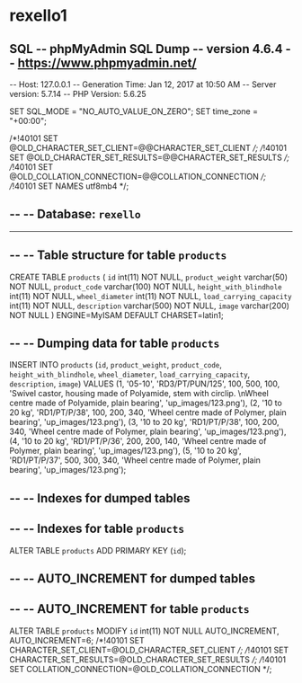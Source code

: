 # rexello1
SQL 
-- phpMyAdmin SQL Dump
-- version 4.6.4
-- https://www.phpmyadmin.net/
--
-- Host: 127.0.0.1
-- Generation Time: Jan 12, 2017 at 10:50 AM
-- Server version: 5.7.14
-- PHP Version: 5.6.25

SET SQL_MODE = "NO_AUTO_VALUE_ON_ZERO";
SET time_zone = "+00:00";


/*!40101 SET @OLD_CHARACTER_SET_CLIENT=@@CHARACTER_SET_CLIENT */;
/*!40101 SET @OLD_CHARACTER_SET_RESULTS=@@CHARACTER_SET_RESULTS */;
/*!40101 SET @OLD_COLLATION_CONNECTION=@@COLLATION_CONNECTION */;
/*!40101 SET NAMES utf8mb4 */;

--
-- Database: `rexello`
--

-- --------------------------------------------------------

--
-- Table structure for table `products`
--

CREATE TABLE `products` (
  `id` int(11) NOT NULL,
  `product_weight` varchar(50) NOT NULL,
  `product_code` varchar(100) NOT NULL,
  `height_with_blindhole` int(11) NOT NULL,
  `wheel_diameter` int(11) NOT NULL,
  `load_carrying_capacity` int(11) NOT NULL,
  `description` varchar(500) NOT NULL,
  `image` varchar(200) NOT NULL
) ENGINE=MyISAM DEFAULT CHARSET=latin1;

--
-- Dumping data for table `products`
--

INSERT INTO `products` (`id`, `product_weight`, `product_code`, `height_with_blindhole`, `wheel_diameter`, `load_carrying_capacity`, `description`, `image`) VALUES
(1, '05-10', 'RD3/PT/PUN/125', 100, 500, 100, 'Swivel castor, housing made of Polyamide, stem with circlip. \nWheel centre made of Polyamide, plain bearing', 'up_images/123.png'),
(2, '10 to 20 kg', 'RD1/PT/P/38', 100, 200, 340, 'Wheel centre made of Polymer, plain bearing', 'up_images/123.png'),
(3, '10 to 20 kg', 'RD1/PT/P/38', 100, 200, 340, 'Wheel centre made of Polymer, plain bearing', 'up_images/123.png'),
(4, '10 to 20 kg', 'RD1/PT/P/36', 200, 200, 140, 'Wheel centre made of Polymer, plain bearing', 'up_images/123.png'),
(5, '10 to 20 kg', 'RD1/PT/P/37', 500, 300, 340, 'Wheel centre made of Polymer, plain bearing', 'up_images/123.png');

--
-- Indexes for dumped tables
--

--
-- Indexes for table `products`
--
ALTER TABLE `products`
  ADD PRIMARY KEY (`id`);

--
-- AUTO_INCREMENT for dumped tables
--

--
-- AUTO_INCREMENT for table `products`
--
ALTER TABLE `products`
  MODIFY `id` int(11) NOT NULL AUTO_INCREMENT, AUTO_INCREMENT=6;
/*!40101 SET CHARACTER_SET_CLIENT=@OLD_CHARACTER_SET_CLIENT */;
/*!40101 SET CHARACTER_SET_RESULTS=@OLD_CHARACTER_SET_RESULTS */;
/*!40101 SET COLLATION_CONNECTION=@OLD_COLLATION_CONNECTION */;
